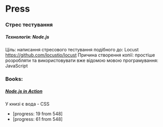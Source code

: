 # Press

### Стрес тестування
##### Технологія: Node.js

Ціль: написання стресового тестування подібного до: Locust <https://github.com/locustio/locust>
Причина створення копії: простіше розробляти та використовувати вже відомою мовою програмування: JavaScript

### Books:

##### [Node.js in Action](https://www.manning.com/books/node-js-in-action)
У книзі є вода - CSS
* [progress: 19 from 548]
* [progress: 61 from 548]
